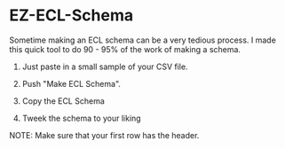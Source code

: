 EZ-ECL-Schema
=============

Sometime making an ECL schema can be a very tedious process.
I made this quick tool to do 90 - 95% of the work of making a schema.

1. Just paste in a small sample of your CSV file. 

2. Push "Make ECL Schema".

3. Copy the ECL Schema

4. Tweek the schema to your liking

NOTE: Make sure that your first row has the header.